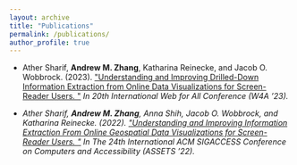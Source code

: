 ```yaml
---
layout: archive
title: "Publications"
permalink: /publications/
author_profile: true
---
```


<!-- {% if author.googlescholar %}
  You can also find my articles on <u><a href="{{author.googlescholar}}">my Google Scholar profile</a>.</u>
{% endif %}

{% include base_path %}

{% for post in site.publications reversed %}
  {% include archive-single.html %}
{% endfor %} -->
<!-- * **Cheng, I.**, Achilleos, N., Masters, A., Lewis, G., Kane, M., & Guio, P. (2021). "Electron bulk heating at Saturn's magnetopause." <i>Journal of Geophysical Research: Space Physics, 126. </i> Full text available at <a href="https://doi.org/10.1029/2020JA028800" target="_blank" rel="noopener"> Journal of Geophysical Research </a>. -->


* Ather Sharif, **Andrew M. Zhang**, Katharina Reinecke, and Jacob O. Wobbrock. (2023). <a href="https://doi.org/10.1145/3587281" target="_blank" rel="noopener">"Understanding and Improving Drilled-Down Information Extraction from Online Data Visualizations for Screen-Reader Users. "</a> <i>In 20th International Web for All Conference (W4A ’23). <i> 

* Ather Sharif, **Andrew M. Zhang**, Anna Shih, Jacob O. Wobbrock, and Katharina Reinecke. (2022). <a href="https://doi.org/10.1145/3517428.3550363" target="_blank" rel="noopener">"Understanding and Improving Information Extraction From Online Geospatial Data Visualizations for Screen-Reader Users. "</a> <i>In The 24th International ACM SIGACCESS Conference on Computers and Accessibility (ASSETS ’22).<i>

